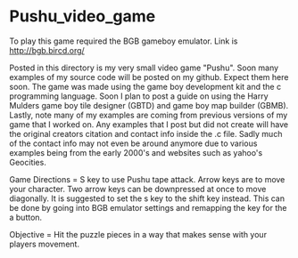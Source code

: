 # Pushu_video_game

To play this game required the BGB gameboy emulator. Link is http://bgb.bircd.org/

Posted in this directory is my very small video game "Pushu". Soon many examples of my source code will be posted on my github.
Expect them here soon. The game was made using the game boy development kit and the c programming language.
Soon I plan to post a guide on using the Harry Mulders game boy tile designer (GBTD) and game boy map builder (GBMB).
Lastly, note many of my examples are coming from previous versions of my game that I worked on. Any examples that I post but did not create will have the original creators citation and contact info inside the .c file. Sadly much of the contact info may not even be around anymore due to various examples being from the early 2000's and websites such as yahoo's Geocities.

Game Directions = S key to use Pushu tape attack. Arrow keys are to move your character. Two arrow keys can be downpressed at once to move diagonally. It is suggested to set the s key to the shift key instead. This can be done by going into BGB emulator settings and remapping the key for the a button.

Objective = Hit the puzzle pieces in a way that makes sense with your players movement.
